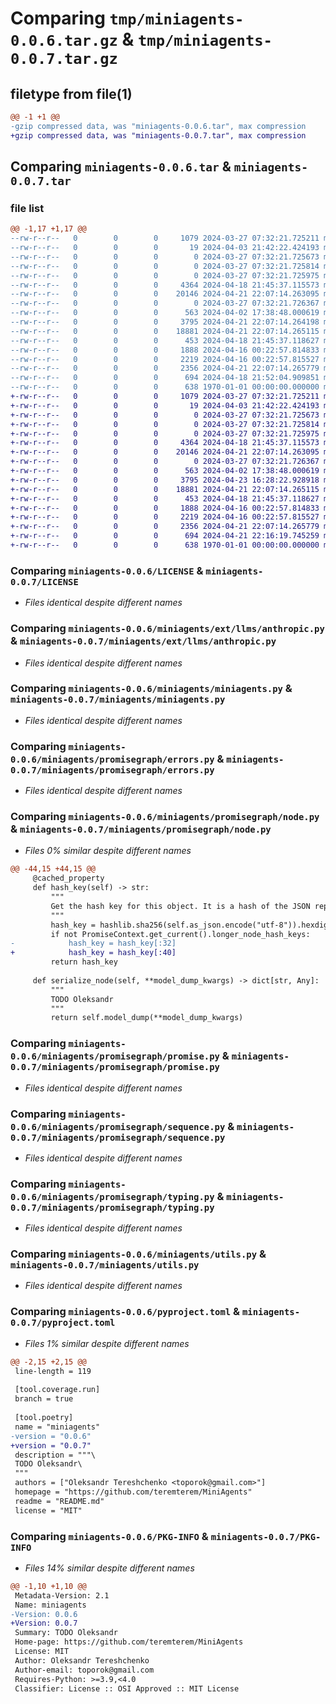 # Comparing `tmp/miniagents-0.0.6.tar.gz` & `tmp/miniagents-0.0.7.tar.gz`

## filetype from file(1)

```diff
@@ -1 +1 @@
-gzip compressed data, was "miniagents-0.0.6.tar", max compression
+gzip compressed data, was "miniagents-0.0.7.tar", max compression
```

## Comparing `miniagents-0.0.6.tar` & `miniagents-0.0.7.tar`

### file list

```diff
@@ -1,17 +1,17 @@
--rw-r--r--   0        0        0     1079 2024-03-27 07:32:21.725211 miniagents-0.0.6/LICENSE
--rw-r--r--   0        0        0       19 2024-04-03 21:42:22.424193 miniagents-0.0.6/README.md
--rw-r--r--   0        0        0        0 2024-03-27 07:32:21.725673 miniagents-0.0.6/miniagents/__init__.py
--rw-r--r--   0        0        0        0 2024-03-27 07:32:21.725814 miniagents-0.0.6/miniagents/ext/__init__.py
--rw-r--r--   0        0        0        0 2024-03-27 07:32:21.725975 miniagents-0.0.6/miniagents/ext/llms/__init__.py
--rw-r--r--   0        0        0     4364 2024-04-18 21:45:37.115573 miniagents-0.0.6/miniagents/ext/llms/anthropic.py
--rw-r--r--   0        0        0    20146 2024-04-21 22:07:14.263095 miniagents-0.0.6/miniagents/miniagents.py
--rw-r--r--   0        0        0        0 2024-03-27 07:32:21.726367 miniagents-0.0.6/miniagents/promisegraph/__init__.py
--rw-r--r--   0        0        0      563 2024-04-02 17:38:48.000619 miniagents-0.0.6/miniagents/promisegraph/errors.py
--rw-r--r--   0        0        0     3795 2024-04-21 22:07:14.264198 miniagents-0.0.6/miniagents/promisegraph/node.py
--rw-r--r--   0        0        0    18881 2024-04-21 22:07:14.265115 miniagents-0.0.6/miniagents/promisegraph/promise.py
--rw-r--r--   0        0        0      453 2024-04-18 21:45:37.118627 miniagents-0.0.6/miniagents/promisegraph/sentinels.py
--rw-r--r--   0        0        0     1888 2024-04-16 00:22:57.814833 miniagents-0.0.6/miniagents/promisegraph/sequence.py
--rw-r--r--   0        0        0     2219 2024-04-16 00:22:57.815527 miniagents-0.0.6/miniagents/promisegraph/typing.py
--rw-r--r--   0        0        0     2356 2024-04-21 22:07:14.265779 miniagents-0.0.6/miniagents/utils.py
--rw-r--r--   0        0        0      694 2024-04-18 21:52:04.909851 miniagents-0.0.6/pyproject.toml
--rw-r--r--   0        0        0      638 1970-01-01 00:00:00.000000 miniagents-0.0.6/PKG-INFO
+-rw-r--r--   0        0        0     1079 2024-03-27 07:32:21.725211 miniagents-0.0.7/LICENSE
+-rw-r--r--   0        0        0       19 2024-04-03 21:42:22.424193 miniagents-0.0.7/README.md
+-rw-r--r--   0        0        0        0 2024-03-27 07:32:21.725673 miniagents-0.0.7/miniagents/__init__.py
+-rw-r--r--   0        0        0        0 2024-03-27 07:32:21.725814 miniagents-0.0.7/miniagents/ext/__init__.py
+-rw-r--r--   0        0        0        0 2024-03-27 07:32:21.725975 miniagents-0.0.7/miniagents/ext/llms/__init__.py
+-rw-r--r--   0        0        0     4364 2024-04-18 21:45:37.115573 miniagents-0.0.7/miniagents/ext/llms/anthropic.py
+-rw-r--r--   0        0        0    20146 2024-04-21 22:07:14.263095 miniagents-0.0.7/miniagents/miniagents.py
+-rw-r--r--   0        0        0        0 2024-03-27 07:32:21.726367 miniagents-0.0.7/miniagents/promisegraph/__init__.py
+-rw-r--r--   0        0        0      563 2024-04-02 17:38:48.000619 miniagents-0.0.7/miniagents/promisegraph/errors.py
+-rw-r--r--   0        0        0     3795 2024-04-23 16:28:22.928918 miniagents-0.0.7/miniagents/promisegraph/node.py
+-rw-r--r--   0        0        0    18881 2024-04-21 22:07:14.265115 miniagents-0.0.7/miniagents/promisegraph/promise.py
+-rw-r--r--   0        0        0      453 2024-04-18 21:45:37.118627 miniagents-0.0.7/miniagents/promisegraph/sentinels.py
+-rw-r--r--   0        0        0     1888 2024-04-16 00:22:57.814833 miniagents-0.0.7/miniagents/promisegraph/sequence.py
+-rw-r--r--   0        0        0     2219 2024-04-16 00:22:57.815527 miniagents-0.0.7/miniagents/promisegraph/typing.py
+-rw-r--r--   0        0        0     2356 2024-04-21 22:07:14.265779 miniagents-0.0.7/miniagents/utils.py
+-rw-r--r--   0        0        0      694 2024-04-21 22:16:19.745259 miniagents-0.0.7/pyproject.toml
+-rw-r--r--   0        0        0      638 1970-01-01 00:00:00.000000 miniagents-0.0.7/PKG-INFO
```

### Comparing `miniagents-0.0.6/LICENSE` & `miniagents-0.0.7/LICENSE`

 * *Files identical despite different names*

### Comparing `miniagents-0.0.6/miniagents/ext/llms/anthropic.py` & `miniagents-0.0.7/miniagents/ext/llms/anthropic.py`

 * *Files identical despite different names*

### Comparing `miniagents-0.0.6/miniagents/miniagents.py` & `miniagents-0.0.7/miniagents/miniagents.py`

 * *Files identical despite different names*

### Comparing `miniagents-0.0.6/miniagents/promisegraph/errors.py` & `miniagents-0.0.7/miniagents/promisegraph/errors.py`

 * *Files identical despite different names*

### Comparing `miniagents-0.0.6/miniagents/promisegraph/node.py` & `miniagents-0.0.7/miniagents/promisegraph/node.py`

 * *Files 0% similar despite different names*

```diff
@@ -44,15 +44,15 @@
     @cached_property
     def hash_key(self) -> str:
         """
         Get the hash key for this object. It is a hash of the JSON representation of the object.
         """
         hash_key = hashlib.sha256(self.as_json.encode("utf-8")).hexdigest()
         if not PromiseContext.get_current().longer_node_hash_keys:
-            hash_key = hash_key[:32]
+            hash_key = hash_key[:40]
         return hash_key
 
     def serialize_node(self, **model_dump_kwargs) -> dict[str, Any]:
         """
         TODO Oleksandr
         """
         return self.model_dump(**model_dump_kwargs)
```

### Comparing `miniagents-0.0.6/miniagents/promisegraph/promise.py` & `miniagents-0.0.7/miniagents/promisegraph/promise.py`

 * *Files identical despite different names*

### Comparing `miniagents-0.0.6/miniagents/promisegraph/sequence.py` & `miniagents-0.0.7/miniagents/promisegraph/sequence.py`

 * *Files identical despite different names*

### Comparing `miniagents-0.0.6/miniagents/promisegraph/typing.py` & `miniagents-0.0.7/miniagents/promisegraph/typing.py`

 * *Files identical despite different names*

### Comparing `miniagents-0.0.6/miniagents/utils.py` & `miniagents-0.0.7/miniagents/utils.py`

 * *Files identical despite different names*

### Comparing `miniagents-0.0.6/pyproject.toml` & `miniagents-0.0.7/pyproject.toml`

 * *Files 1% similar despite different names*

```diff
@@ -2,15 +2,15 @@
 line-length = 119
 
 [tool.coverage.run]
 branch = true
 
 [tool.poetry]
 name = "miniagents"
-version = "0.0.6"
+version = "0.0.7"
 description = """\
 TODO Oleksandr\
 """
 authors = ["Oleksandr Tereshchenko <toporok@gmail.com>"]
 homepage = "https://github.com/teremterem/MiniAgents"
 readme = "README.md"
 license = "MIT"
```

### Comparing `miniagents-0.0.6/PKG-INFO` & `miniagents-0.0.7/PKG-INFO`

 * *Files 14% similar despite different names*

```diff
@@ -1,10 +1,10 @@
 Metadata-Version: 2.1
 Name: miniagents
-Version: 0.0.6
+Version: 0.0.7
 Summary: TODO Oleksandr
 Home-page: https://github.com/teremterem/MiniAgents
 License: MIT
 Author: Oleksandr Tereshchenko
 Author-email: toporok@gmail.com
 Requires-Python: >=3.9,<4.0
 Classifier: License :: OSI Approved :: MIT License
```

